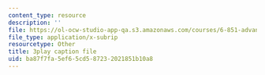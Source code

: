 ```yaml
---
content_type: resource
description: ''
file: https://ol-ocw-studio-app-qa.s3.amazonaws.com/courses/6-851-advanced-data-structures-spring-2012/ba87f7fa5ef65cd587232021851b10a8_NMxLL3D5qd8.vtt
file_type: application/x-subrip
resourcetype: Other
title: 3play caption file
uid: ba87f7fa-5ef6-5cd5-8723-2021851b10a8
---
```

